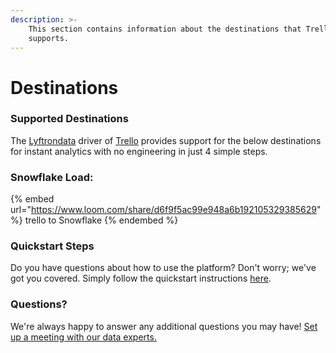 ```yaml
---
description: >-
    This section contains information about the destinations that Trello
    supports.
---
```


# Destinations

### Supported Destinations

The [Lyftrondata](https://www.lyftrondata.com/) driver of [Trello](https://www.lyftrondata.com/integration/business-analytics/trello/) provides support for the below destinations for instant analytics with no engineering in just 4 simple steps.

### Snowflake Load:

{% embed url="https://www.loom.com/share/d6f9f5ac99e948a6b192105329385629" %}
trello to Snowflake
{% endembed %}

### Quickstart Steps

Do you have questions about how to use the platform? Don't worry; we've got you covered. Simply follow the quickstart instructions [here](README.md).

### Questions? <a href="#questions" id="questions"></a>

We're always happy to answer any additional questions you may have! [Set up a meeting with our data experts.](https://www.lyftrondata.com/book-a-meeting/)
